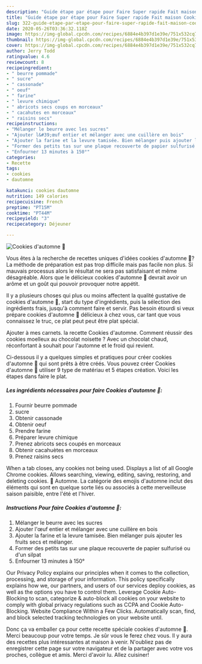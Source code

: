 ```yaml
---
description: "Guide étape par étape pour Faire Super rapide Fait maison Cookies d&amp;#39;automne 🍁"
title: "Guide étape par étape pour Faire Super rapide Fait maison Cookies d&amp;#39;automne 🍁"
slug: 322-guide-etape-par-etape-pour-faire-super-rapide-fait-maison-cookies-d-and-39-automne
date: 2020-05-26T03:36:32.118Z
image: https://img-global.cpcdn.com/recipes/6884e4b397d1e39e/751x532cq70/cookies-dautomne-🍁-photo-principale-de-la-recette.jpg
thumbnail: https://img-global.cpcdn.com/recipes/6884e4b397d1e39e/751x532cq70/cookies-dautomne-🍁-photo-principale-de-la-recette.jpg
cover: https://img-global.cpcdn.com/recipes/6884e4b397d1e39e/751x532cq70/cookies-dautomne-🍁-photo-principale-de-la-recette.jpg
author: Jerry Todd
ratingvalue: 4.6
reviewcount: 8
recipeingredient:
- " beurre pommade"
- " sucre"
- " cassonade"
- " oeuf"
- " farine"
- " levure chimique"
- " abricots secs coups en morceaux"
- " cacahutes en morceaux"
- " raisins secs"
recipeinstructions:
- "Mélanger le beurre avec les sucres"
- "Ajouter l&#39;œuf entier et mélanger avec une cuillère en bois"
- "Ajouter la farine et la levure tamisée. Bien mélanger puis ajouter les fruits secs et mélanger."
- "Former des petits tas sur une plaque recouverte de papier sulfurisé ou d&#39;un silpat"
- "Enfourner 13 minutes à 150°"
categories:
- Recette
tags:
- cookies
- dautomne

katakunci: cookies dautomne 
nutrition: 149 calories
recipecuisine: French
preptime: "PT15M"
cooktime: "PT44M"
recipeyield: "3"
recipecategory: Déjeuner

---
```



![Cookies d&#39;automne 🍁](https://img-global.cpcdn.com/recipes/6884e4b397d1e39e/751x532cq70/cookies-dautomne-🍁-photo-principale-de-la-recette.jpg)

Vous êtes à la recherche de recettes uniques d'idées cookies d&#39;automne 🍁? La méthode de préparation est pas trop difficile mais pas facile non plus. Si mauvais processus alors le résultat ne sera pas satisfaisant et même désagréable. Alors que le délicieux cookies d&#39;automne 🍁 devrait avoir un arôme et un goût qui pouvoir provoquer notre appétit.

Il y a plusieurs choses qui plus ou moins affectent la qualité gustative de cookies d&#39;automne 🍁, start du type d'ingrédients, puis la sélection des ingrédients frais, jusqu'à comment faire et servir. Pas besoin étourdi si veux prépare cookies d&#39;automne 🍁 délicieux à chez vous, car tant que vous connaissez le truc, ce plat peut peut être plat spécial.

Ajouter à mes carnets. la recette Cookies d&#39;automne. Comment réussir des cookies moelleux au chocolat noisette ? Avec un chocolat chaud, réconfortant à souhait pour l&#39;automne et le froid qui revient.


Ci-dessous il y a quelques simples et pratiques pour créer cookies d&#39;automne 🍁 qui sont prêts à être créés. Vous pouvez créer Cookies d&#39;automne 🍁 utiliser 9 type de matériau et 5 étapes création. Voici les étapes dans faire le plat.

<!--inarticleads1-->

##### Les ingrédients nécessaires pour faire Cookies d&#39;automne 🍁:

1. Fournir  beurre pommade
1.   sucre
1. Obtenir  cassonade
1. Obtenir  oeuf
1. Prendre  farine
1. Préparer  levure chimique
1. Prenez  abricots secs coupés en morceaux
1. Obtenir  cacahuètes en morceaux
1. Prenez  raisins secs


When a tab closes, any cookies not being used. Displays a list of all Google Chrome cookies. Allows searching, viewing, editing, saving, restoring, and deleting cookies. 🍁 Automne. La catégorie des emojis d&#39;automne inclut des éléments qui sont en quelque sorte liés ou associés à cette merveilleuse saison paisible, entre l&#39;été et l&#39;hiver. 

<!--inarticleads2-->

##### Instructions Pour faire Cookies d&#39;automne 🍁:

1. Mélanger le beurre avec les sucres
1. Ajouter l&#39;œuf entier et mélanger avec une cuillère en bois
1. Ajouter la farine et la levure tamisée. Bien mélanger puis ajouter les fruits secs et mélanger.
1. Former des petits tas sur une plaque recouverte de papier sulfurisé ou d&#39;un silpat
1. Enfourner 13 minutes à 150°


Our Privacy Policy explains our principles when it comes to the collection, processing, and storage of your information. This policy specifically explains how we, our partners, and users of our services deploy cookies, as well as the options you have to control them. Leverage Cookie Auto-Blocking to scan, categorize &amp; auto-block all cookies on your website to comply with global privacy regulations such as CCPA and Cookie Auto-Blocking. Website Compliance Within a Few Clicks. Automatically scan, find, and block selected tracking technologies on your website until. 


Donc ça va emballer ça pour cette recette spéciale cookies d&#39;automne 🍁. Merci beaucoup pour votre temps. Je sûr vous le ferez chez vous. Il y aura des recettes plus  intéressantes at maison à venir. N'oubliez pas de enregistrer cette page sur votre navigateur et de la partager avec votre vos proches, collègue et amis. Merci d'avoir lu. Allez cuisiner!
